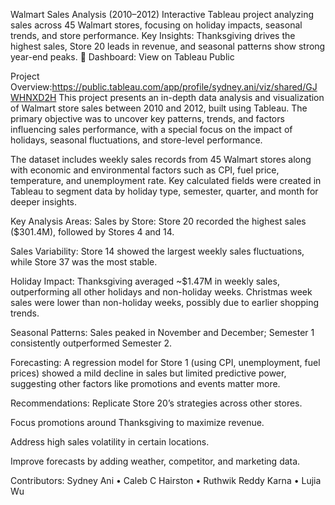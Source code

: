 Walmart Sales Analysis (2010–2012)
Interactive Tableau project analyzing sales across 45 Walmart stores, focusing on holiday impacts, seasonal trends, and store performance.
Key Insights: Thanksgiving drives the highest sales, Store 20 leads in revenue, and seasonal patterns show strong year-end peaks.
🔗 Dashboard: View on Tableau Public

Project Overview:https://public.tableau.com/app/profile/sydney.ani/viz/shared/GJWHNXD2H
This project presents an in-depth data analysis and visualization of Walmart store sales between 2010 and 2012, built using Tableau. The primary objective was to uncover key patterns, trends, and factors influencing sales performance, with a special focus on the impact of holidays, seasonal fluctuations, and store-level performance.

The dataset includes weekly sales records from 45 Walmart stores along with economic and environmental factors such as CPI, fuel price, temperature, and unemployment rate. Key calculated fields were created in Tableau to segment data by holiday type, semester, quarter, and month for deeper insights.

Key Analysis Areas:
Sales by Store: Store 20 recorded the highest sales ($301.4M), followed by Stores 4 and 14.

Sales Variability: Store 14 showed the largest weekly sales fluctuations, while Store 37 was the most stable.

Holiday Impact: Thanksgiving averaged ~$1.47M in weekly sales, outperforming all other holidays and non-holiday weeks. Christmas week sales were lower than non-holiday weeks, possibly due to earlier shopping trends.

Seasonal Patterns: Sales peaked in November and December; Semester 1 consistently outperformed Semester 2.

Forecasting: A regression model for Store 1 (using CPI, unemployment, fuel prices) showed a mild decline in sales but limited predictive power, suggesting other factors like promotions and events matter more.

Recommendations:
Replicate Store 20’s strategies across other stores.

Focus promotions around Thanksgiving to maximize revenue.

Address high sales volatility in certain locations.

Improve forecasts by adding weather, competitor, and marketing data.

Contributors:
Sydney Ani • Caleb C Hairston • Ruthwik Reddy Karna • Lujia Wu
